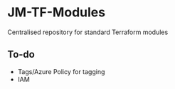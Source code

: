 # JM-TF-Modules
Centralised repository for standard Terraform modules

## To-do
- Tags/Azure Policy for tagging
- IAM